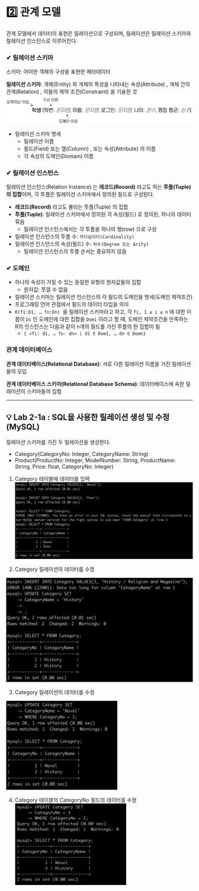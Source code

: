 # 2️⃣ 관계 모델

관계 모델에서 데이터의 표현은 릴레이션으로 구성되며, 릴레이션은 릴레이션 스키마와 릴레이션 인스턴스로 이루어진다.
### ✔︎ 릴레이션 스키마
스키마: 어떠한 객체의 구성을 표현한 메타데이터

**릴레이션 스키마**: 개체(Entity) 와 개체의 특성을 나타내는 속성(Attribute) , 개체 간의 관계(Relation) , 이들의 제약 조건(Constraint) 을 기술한 것
<img src="config/image10.png">
- 릴레이션 스키마 명세
  - 릴레이션 이름
  - 필드(Field) 또는 열(Column) , 또는 속성(Attribute) 의 이름
  - 각 속성의 도메인(Domain) 이름

### ✔︎ 릴레이션 인스턴스
릴레이션 인스턴스(Relation Instance) 는 **레코드(Record)** 라고도 하는 **투플(Tuple) 의 집합**이며, 각 투플은 릴레이션 스키마에서 정의된 필드로 구성된다.
- **레코드(Record)** 라고도 불리는 투플(Tuple) 의 집합
- **투플(Tuple)**: 릴레이션 스키마에서 정의된 각 속성(필드) 로 정의된, 하나의 데이터 묶음
  - 릴레이션 인스턴스에서는 각 투플을 하나의 행(row) 으로 구성
- 릴레이션 인스턴스의 투플 수: `카디널리티(Cardinality)`
- 릴레이션 인스턴스의 속성(필드) 수: `차수(Degree 또는 Arity)`
  - 릴레이션 인스턴스의 투플 순서는 중요하지 않음

### ✔︎ 도메인
- 하나의 속성이 가질 수 있는 동일한 유형의 원자값들의 집합
  - 원자값: 쪼갤 수 없음
- 릴레이션 스키마는 릴레이션 인스턴스의 각 필드의 도메인을 명세(도메인 제약조건)
- 프로그래밍 언어 관점에서 필드의 데이터 타입을 의미
- `R(fi:D1, … fn:Dn) `을 릴레이션 스키마라고 하고, 각 `fi, 1 ≤ i ≤ n` 에 대한 이름이 `Di` 인 도메인에 대한 집합을 `Domi` 이라고 할 때, 도메인 제약조건을 만족하는 R의 인스턴스는 다음과 같이 n개의 필드를 가진 투플의 한 집합이 됨
  - `{ <fi: di, … fn: dn> | d1 ∈ Dom1, … dn ∈ Domn}`

### 관계 데이터베이스
**관계 데이터베이스(Relational Database)**: 서로 다른 릴레이션 이름을 가진 릴레이션들의 모임

**관계 데이터베이스 스키마(Relational Database Schema)**: 데이터베이스에 속한 릴레이션의 스키마들의 집합

---
## 💡 Lab 2-1a : SQL을 사용한 릴레이션 생성 및 수정 (MySQL)
릴레이션 스키마를 가진 두 릴레이션을 생성한다.
- Category(CategoryNo: Integer, CategoryName: String)
- Product(ProductNo: Integer, ModelNumber: String, ProductName: String, Price: float, CategoryNo: Integer)


1. Category 테이블에 데이터를 입력
   <img src="config/image12.png">

2. Category 릴레이션의 데이터를 수정
  <img src="config/image13.png">

3. Category 릴레이션의 데이터를 수정
  <img src="config/image14.png" width="300" height="240">

4. Category 테이블의 CategoryNo 필드의 데이터를 수정
   <img src="config/image11.png" width="300" height="220">

